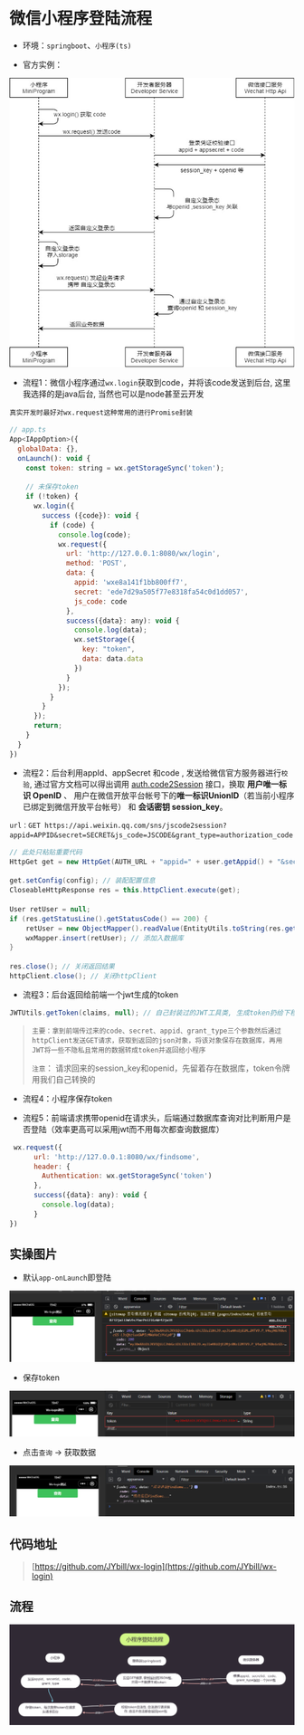 # 微信小程序登陆流程

+ 环境：`springboot`、`小程序(ts)`

+ 官方实例：

![img](./readme-image/微信登录官方实例.jpg)

+ 流程1：微信小程序通过`wx.login`获取到code，并将该code发送到后台, 这里我选择的是java后台, 当然也可以是node甚至云开发

`真实开发时最好对wx.request这种常用的进行Promise封装`

```js
// app.ts
App<IAppOption>({
  globalData: {},
  onLaunch(): void {
    const token: string = wx.getStorageSync('token');

    // 未保存token
    if (!token) {
      wx.login({
        success ({code}): void {
          if (code) {
            console.log(code);
            wx.request({
              url: 'http://127.0.0.1:8080/wx/login',
              method: 'POST',
              data: {
                appid: 'wxe8a141f1bb800ff7',
                secret: 'ede7d29a505f77e8318fa54c0d1dd057',
                js_code: code
              },
              success({data}: any): void {
                console.log(data);
                wx.setStorage({
                  key: "token",
                  data: data.data
                })
              }
            });
          }
        }
      });
      return;
    }
  }
})
```



+ 流程2：后台利用appId、appSecret 和code , 发送给微信官方服务器进行`校验`, 通过官方文档可以得出调用 [auth.code2Session](https://developers.weixin.qq.com/miniprogram/dev/api-backend/open-api/login/auth.code2Session.html) 接口，换取 **用户唯一标识 OpenID** 、 用户在微信开放平台帐号下的**唯一标识UnionID**（若当前小程序已绑定到微信开放平台帐号） 和 **会话密钥 session_key**。

`url：GET https://api.weixin.qq.com/sns/jscode2session?appid=APPID&secret=SECRET&js_code=JSCODE&grant_type=authorization_code`

```java
// 此处只粘贴重要代码
HttpGet get = new HttpGet(AUTH_URL + "appid=" + user.getAppid() + "&secret=" + user.getSecret() + "&js_code=" + user.getJs_code() + "&grant_type=" + user.getGrant_type()); // url拼接

get.setConfig(config); // 装配配置信息
CloseableHttpResponse res = this.httpClient.execute(get);

User retUser = null;
if (res.getStatusLine().getStatusCode() == 200) {
    retUser = new ObjectMapper().readValue(EntityUtils.toString(res.getEntity()), User.class);// json转对象
    wxMapper.insert(retUser); // 添加入数据库
}

res.close(); // 关闭返回结果
httpClient.close(); // 关闭httpClient
```

+ 流程3：后台返回给前端一个jwt生成的token

```java
JWTUtils.getToken(claims, null); // 自己封装过的JWT工具类, 生成token扔给下程序
```

> `主要：拿到前端传过来的code、secret、appid、grant_type三个参数然后通过httpClient发送GET请求，获取到返回的json对象，将该对象保存在数据库，再用JWT将一些不隐私且常用的数据转成token并返回给小程序`
>
>  `注意`： 请求回来的session_key和openid，先留着存在数据库，token令牌用我们自己转换的

+ 流程4：小程序保存token

+ 流程5：前端请求携带openid在请求头，后端通过数据库查询对比判断用户是否登陆（效率更高可以采用jwt而不用每次都查询数据库）

```js
 wx.request({
      url: 'http://127.0.0.1:8080/wx/findsome',
      header: {
        Authentication: wx.getStorageSync('token')
      },
      success({data}: any): void {
        console.log(data);
      }
})
```



## 实操图片

+ 默认`app-onLaunch`即登陆

![微信登录](.\readme-image/微信登录.png)

+ 保存token

![微信登录保存token](.\readme-image/微信登录保存token.png)

+ 点击`查询` -> 获取数据

![微信登录后查询](.\readme-image/微信登录后查询.png)

## 代码地址

> [https://github.com/JYbill/wx-login](https://github.com/JYbill/wx-login)

## 流程

![微信登录后查询](.\readme-image/小程序登陆流程.png)
